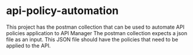# api-policy-automation
This project has the postman collection that can be used to automate API policies application to API Manager
The postman collection expects a json file as an input. This JSON file should have the policies that need to be applied to the API. 
